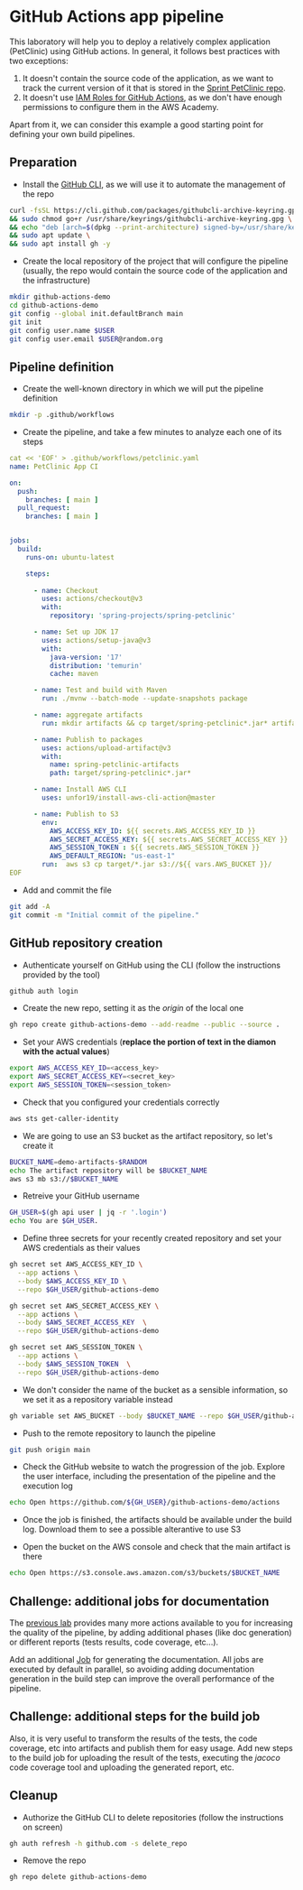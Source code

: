 # GitHub Actions app pipeline

This laboratory will help you to deploy a relatively complex application (PetClinic)
using GitHub actions. In general, it follows best practices with two exceptions:

1. It doesn't contain the source code of the application, as we want to track the
current version of it that is stored in the [Sprint PetClinic repo](github.com/spring-projects/spring-petclinic).
1. It doesn't use [IAM Roles for GitHub Actions](https://aws.amazon.com/blogs/security/use-iam-roles-to-connect-github-actions-to-actions-in-aws/),
as we don't have enough permissions to configure them in the AWS Academy.

Apart from it, we can consider this example a good starting point for defining
your own build pipelines.

## Preparation

* Install the [GitHub CLI](https://cli.github.com/), as we will use it to automate the management
of the repo

```bash
curl -fsSL https://cli.github.com/packages/githubcli-archive-keyring.gpg | sudo dd of=/usr/share/keyrings/githubcli-archive-keyring.gpg \
&& sudo chmod go+r /usr/share/keyrings/githubcli-archive-keyring.gpg \
&& echo "deb [arch=$(dpkg --print-architecture) signed-by=/usr/share/keyrings/githubcli-archive-keyring.gpg] https://cli.github.com/packages stable main" | sudo tee /etc/apt/sources.list.d/github-cli.list > /dev/null \
&& sudo apt update \
&& sudo apt install gh -y
```

* Create the local repository of the project that will configure the pipeline (usually, the
repo would contain the source code of the application and the infrastructure)

```bash
mkdir github-actions-demo
cd github-actions-demo
git config --global init.defaultBranch main
git init
git config user.name $USER
git config user.email $USER@random.org
```

## Pipeline definition

* Create the well-known directory in which we will put the pipeline definition

```bash
mkdir -p .github/workflows 
```

* Create the pipeline, and take a few minutes to analyze each one of its steps

```yaml
cat << 'EOF' > .github/workflows/petclinic.yaml
name: PetClinic App CI

on:
  push:
    branches: [ main ]
  pull_request:
    branches: [ main ]


jobs:
  build:
    runs-on: ubuntu-latest

    steps:
    
      - name: Checkout
        uses: actions/checkout@v3
        with:
          repository: 'spring-projects/spring-petclinic'

      - name: Set up JDK 17
        uses: actions/setup-java@v3
        with:
          java-version: '17'
          distribution: 'temurin'
          cache: maven

      - name: Test and build with Maven
        run: ./mvnw --batch-mode --update-snapshots package

      - name: aggregate artifacts
        run: mkdir artifacts && cp target/spring-petclinic*.jar* artifacts/

      - name: Publish to packages
        uses: actions/upload-artifact@v3
        with:
          name: spring-petclinic-artifacts
          path: target/spring-petclinic*.jar*

      - name: Install AWS CLI
        uses: unfor19/install-aws-cli-action@master

      - name: Publish to S3
        env:
          AWS_ACCESS_KEY_ID: ${{ secrets.AWS_ACCESS_KEY_ID }}
          AWS_SECRET_ACCESS_KEY: ${{ secrets.AWS_SECRET_ACCESS_KEY }}
          AWS_SESSION_TOKEN : ${{ secrets.AWS_SESSION_TOKEN }}
          AWS_DEFAULT_REGION: "us-east-1"
        run:  aws s3 cp target/*.jar s3://${{ vars.AWS_BUCKET }}/
EOF
```

* Add and commit the file

```bash
git add -A
git commit -m "Initial commit of the pipeline."
```

## GitHub repository creation

* Authenticate yourself on GitHub using the CLI (follow the instructions provided by the tool)

```bash
github auth login
```

* Create the new repo, setting it as the *origin* of the local one

```bash
gh repo create github-actions-demo --add-readme --public --source .
```

* Set your AWS credentials (**replace the portion of text in the diamon with the actual values**)

```bash
export AWS_ACCESS_KEY_ID=<access_key>
export AWS_SECRET_ACCESS_KEY=<secret_key>
export AWS_SESSION_TOKEN=<session_token>
```

* Check that you configured your credentials correctly

```bash
aws sts get-caller-identity
```

* We are going to use an S3 bucket as the artifact repository, so let's create it

```bash
BUCKET_NAME=demo-artifacts-$RANDOM
echo The artifact repository will be $BUCKET_NAME
aws s3 mb s3://$BUCKET_NAME
```

* Retreive your GitHub username

```bash
GH_USER=$(gh api user | jq -r '.login')
echo You are $GH_USER.
```

* Define three secrets for your recently created repository and set your AWS credentials
as their values

```bash
gh secret set AWS_ACCESS_KEY_ID \
  --app actions \
  --body $AWS_ACCESS_KEY_ID \
  --repo $GH_USER/github-actions-demo

gh secret set AWS_SECRET_ACCESS_KEY \
  --app actions \
  --body $AWS_SECRET_ACCESS_KEY  \
  --repo $GH_USER/github-actions-demo

gh secret set AWS_SESSION_TOKEN \
  --app actions \
  --body $AWS_SESSION_TOKEN  \
  --repo $GH_USER/github-actions-demo
```

* We don't consider the name of the bucket as a sensible information, so we set it as
a repository variable instead

```bash
gh variable set AWS_BUCKET --body $BUCKET_NAME --repo $GH_USER/github-actions-demo
```

* Push to the remote repository to launch the pipeline

```bash
git push origin main
```

* Check the GitHub website to watch the progression of the job. Explore the user interface,
including the presentation of the pipeline and the execution log

```bash
echo Open https://github.com/${GH_USER}/github-actions-demo/actions
```

* Once the job is finished, the artifacts should be available under the build log. Download
them to see a possible alterantive to use S3

* Open the bucket on the AWS console and check that the main artifact is there

```bash
echo Open https://s3.console.aws.amazon.com/s3/buckets/$BUCKET_NAME
```

## Challenge: additional jobs for documentation

The [previous lab](../lab10-app-exploration/README.md) provides many more actions available
to you for increasing the quality of the pipeline, by adding additional phases (like doc generation)
or different reports (tests results, code coverage, etc...).

Add an additional [Job](https://docs.github.com/en/actions/using-jobs) for generating the documentation.
All jobs are executed by default in parallel, so avoiding adding documentation generation in the build
step can improve the overall performance of the pipeline.

## Challenge: additional steps for the build job

Also, it is very useful to transform the results of the tests, the code coverage, etc into
artifacts and publish them for easy usage. Add new steps to the build job for
uploading the result of the tests, executing the *jacoco* code coverage tool and
uploading the generated report, etc.

## Cleanup

* Authorize the GitHub CLI to delete repositories (follow the instructions on screen)

```bash
gh auth refresh -h github.com -s delete_repo
```

* Remove the repo

```bash
gh repo delete github-actions-demo
```
